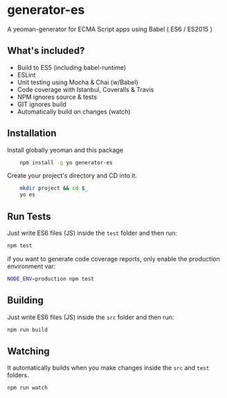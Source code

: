 # generator-es
A yeoman-generator for ECMA Script apps using Babel ( ES6 / ES2015 )

## What's included?

* Build to ES5 (including babel-runtime)
* ESLint
* Unit testing using Mocha & Chai (w/Babel)
* Code coverage with Istanbul, Coveralls & Travis
* NPM ignores source & tests
* GIT ignores build
* Automatically build on changes (watch)

## Installation

Install globally yeoman and this package

```bash
    npm install -g yo generator-es
```

Create your project's directory and CD into it.

```bash
    mkdir project && cd $_
    yo es
```

## Run Tests

Just write ES6 files (JS) inside the `test` folder and then run:

```bash
npm test
```

if you want to generate code coverage reports, only enable the production environment var:

```bash
NODE_ENV=production npm test
```

## Building

Just write ES6 files (JS) inside the `src` folder and then run:

```bash
npm run build
```

## Watching

It automatically builds when you make changes inside the `src` and `test` folders.

```bash
npm run watch
```
